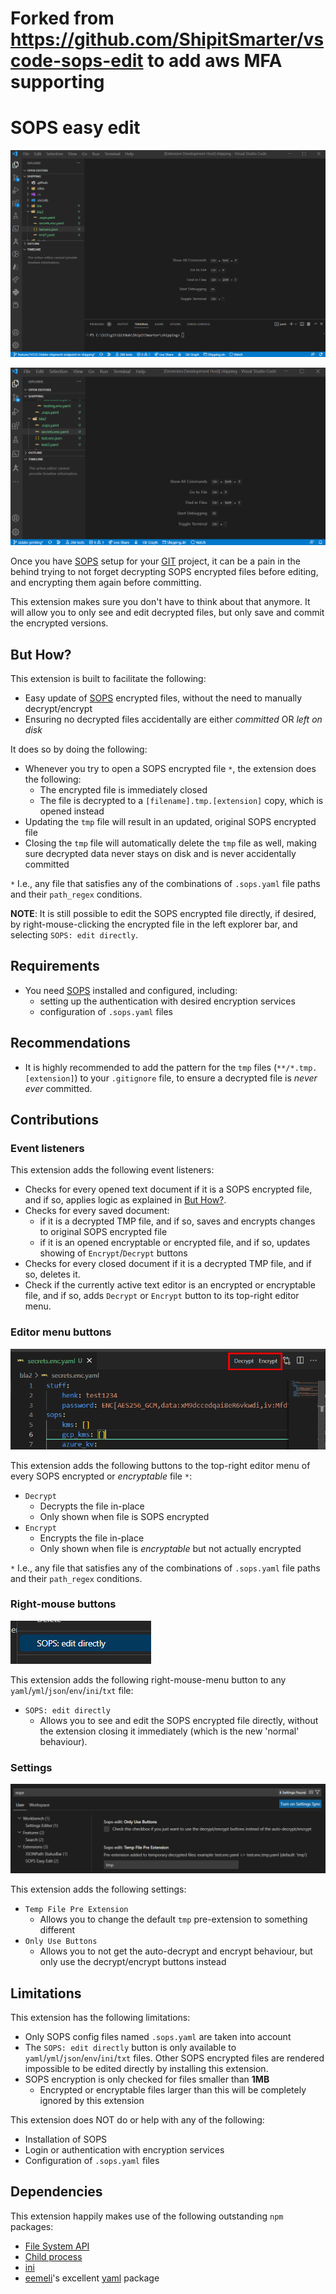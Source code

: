 # Forked from https://github.com/ShipitSmarter/vscode-sops-edit to add aws MFA supporting
# SOPS easy edit

![SOPS edit use gif](https://raw.githubusercontent.com/shipitsmarter/vscode-sops-edit/main/img/sops_edit_use_gif.gif)

![Decrypt Encrypt use gif](https://raw.githubusercontent.com/shipitsmarter/vscode-sops-edit/main/img/decrypt_encrypt_use_gif.gif)

Once you have [SOPS](https://github.com/mozilla/sops) setup for your [GIT](https://git-scm.com/) project, it can be a pain in the behind trying to not forget decrypting SOPS encrypted files before editing, and encrypting them again before committing.

This extension makes sure you don't have to think about that anymore. It will allow you to only see and edit decrypted files, but only save and commit the encrypted versions.

## But How?

This extension is built to facilitate the following:
- Easy update of [SOPS](https://github.com/mozilla/sops) encrypted files, without the need to manually decrypt/encrypt
- Ensuring no decrypted files accidentally are either _committed_ OR _left on disk_

It does so by doing the following:
- Whenever you try to open a SOPS encrypted file `*`, the extension does the following:
  - The encrypted file is immediately closed
  - The file is decrypted to a `[filename].tmp.[extension]` copy, which is opened instead
- Updating the `tmp` file will result in an updated, original SOPS encrypted file
- Closing the `tmp` file will automatically delete the `tmp` file as well, making sure decrypted data never stays on disk and is never accidentally committed

`*` I.e., any file that satisfies any of the combinations of `.sops.yaml` file paths and their `path_regex` conditions.

**NOTE**: It is still possible to edit the SOPS encrypted file directly, if desired, by right-mouse-clicking the encrypted file in the left explorer bar, and selecting `SOPS: edit directly`.

## Requirements
- You need [SOPS](https://github.com/mozilla/sops) installed and configured, including:
  - setting up the authentication with desired encryption services
  - configuration of `.sops.yaml` files

## Recommendations
- It is highly recommended to add the pattern for the `tmp` files (`**/*.tmp.[extension]`) to your `.gitignore` file, to ensure a decrypted file is *never ever* committed.

## Contributions

### Event listeners
This extension adds the following event listeners:
- Checks for every opened text document if it is a SOPS encrypted file, and if so, applies logic as explained in [But How?](#but-how).
- Checks for every saved document:
  - if it is a decrypted TMP file, and if so, saves and encrypts changes to original SOPS encrypted file
  - if it is an opened encryptable or encrypted file, and if so, updates showing of `Encrypt`/`Decrypt` buttons
- Checks for every closed document if it is a decrypted TMP file, and if so, deletes it.
- Check if the currently active text editor is an encrypted or encryptable file, and if so, adds `Decrypt` or `Encrypt` button to its top-right editor menu.

### Editor menu buttons

![Decrypt encrypt](https://raw.githubusercontent.com/shipitsmarter/vscode-sops-edit/main/img/editor_decrypt_encrypt.png)

This extension adds the following buttons to the top-right editor menu of every SOPS encrypted or *encryptable* file `*`:
- `Decrypt`
  - Decrypts the file in-place
  - Only shown when file is SOPS encrypted
- `Encrypt`
  - Encrypts the file in-place
  - Only shown when file is *encryptable* but not actually encrypted


`*` I.e., any file that satisfies any of the combinations of `.sops.yaml` file paths and their `path_regex` conditions.
### Right-mouse buttons

![Right-mouse-menu](https://raw.githubusercontent.com/shipitsmarter/vscode-sops-edit/main/img/sops_edit_directly.png)

This extension adds the following right-mouse-menu button to any `yaml`/`yml`/`json`/`env`/`ini`/`txt` file:

-  `SOPS: edit directly`
   - Allows you to see and edit the SOPS encrypted file directly, without the extension closing it immediately (which is the new 'normal' behaviour).

### Settings 

![Settings](https://raw.githubusercontent.com/shipitsmarter/vscode-sops-edit/main/img/settings.png)

This extension adds the following settings:

- `Temp File Pre Extension`
  - Allows you to change the default `tmp` pre-extension to something different
- `Only Use Buttons`
  - Allows you to not get the auto-decrypt and encrypt behaviour, but only use the decrypt/encrypt buttons instead

## Limitations
This extension has the following limitations:
- Only SOPS config files named `.sops.yaml` are taken into account
- The `SOPS: edit directly` button is only available to `yaml`/`yml`/`json`/`env`/`ini`/`txt` files. Other SOPS encrypted files are rendered impossible to be edited directly by installing this extension.
- SOPS encryption is only checked for files smaller than **1MB**
  - Encrypted or encryptable files larger than this will be completely ignored by this extension

This extension does NOT do or help with any of the following:
- Installation of SOPS
- Login or authentication with encryption services
- Configuration of `.sops.yaml` files

## Dependencies
This extension happily makes use of the following outstanding `npm` packages:
- [File System API](https://nodejs.org/api/fs.html)
- [Child process](https://nodejs.org/api/child_process.html)
- [ini](https://www.npmjs.com/package/ini)
- [eemeli](https://www.npmjs.com/~eemeli)'s excellent [yaml](https://www.npmjs.com/package/yaml) package
